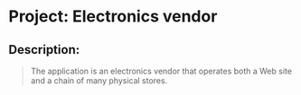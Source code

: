 # Project: Electronics vendor
## Description:
>The application is an electronics vendor that operates both a Web site and a chain of many physical stores.
